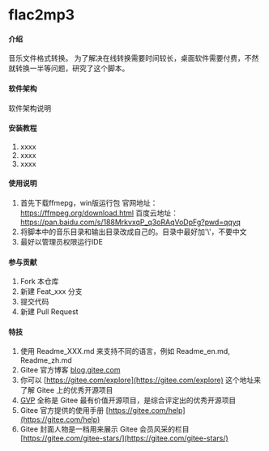 # flac2mp3

#### 介绍
音乐文件格式转换。
为了解决在线转换需要时间较长，桌面软件需要付费，不然就转换一半等问题，研究了这个脚本。

#### 软件架构
软件架构说明


#### 安装教程

1.  xxxx
2.  xxxx
3.  xxxx

#### 使用说明

1.  首先下载ffmepg，win版运行包
官网地址：https://ffmpeg.org/download.html
百度云地址：https://pan.baidu.com/s/188MrkvxqP_q3oRAqVoDpFg?pwd=qqyq 
2.  将脚本中的音乐目录和输出目录改成自己的。目录中最好加'\\'，不要中文
3.  最好以管理员权限运行IDE

#### 参与贡献

1.  Fork 本仓库
2.  新建 Feat_xxx 分支
3.  提交代码
4.  新建 Pull Request


#### 特技

1.  使用 Readme\_XXX.md 来支持不同的语言，例如 Readme\_en.md, Readme\_zh.md
2.  Gitee 官方博客 [blog.gitee.com](https://blog.gitee.com)
3.  你可以 [https://gitee.com/explore](https://gitee.com/explore) 这个地址来了解 Gitee 上的优秀开源项目
4.  [GVP](https://gitee.com/gvp) 全称是 Gitee 最有价值开源项目，是综合评定出的优秀开源项目
5.  Gitee 官方提供的使用手册 [https://gitee.com/help](https://gitee.com/help)
6.  Gitee 封面人物是一档用来展示 Gitee 会员风采的栏目 [https://gitee.com/gitee-stars/](https://gitee.com/gitee-stars/)

